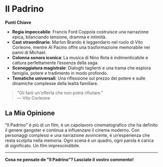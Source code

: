 # Il Padrino

**Punti Chiave**
- **Regia impeccabile**: Francis Ford Coppola costruisce una narrazione epica, bilanciando tensione, dramma e intimità.
- **Cast straordinario**: Marlon Brando è leggendario nel ruolo di Vito Corleone, mentre Al Pacino offre una trasformazione memorabile nei panni di Michael.
- **Colonna sonora iconica**: La musica di Nino Rota è indimenticabile e cattura perfettamente l’essenza della saga.
- **Sceneggiatura magistrale**: Dialoghi taglienti e una trama che esplora famiglia, potere e tradimento in modo profondo.
- **Tematiche universali**: Una riflessione sul prezzo del potere e sulle dinamiche complesse della lealtà familiare.

> "Gli farò un'offerta che non potrà rifiutare."  
> — Vito Corleone

## La Mia Opinione

"Il Padrino" è più di un film, è un capolavoro cinematografico che ha definito il genere gangster e continua a influenzare il cinema moderno. Con personaggi complessi e una narrazione avvincente, è un’esperienza che resta scolpita nella memoria. Ogni scena è un quadro, ogni parola è carica di significato. Un film imprescindibile.

---

**Cosa ne pensate de "Il Padrino"? Lasciate il vostro commento!**
